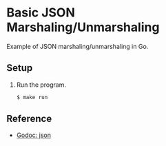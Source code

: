 # Basic JSON Marshaling/Unmarshaling

Example of JSON marshaling/unmarshaling in Go.

## Setup

1. Run the program.

   ```bash
   $ make run
   ```

## Reference

* [Godoc: json](https://godoc.org/encoding/json)
